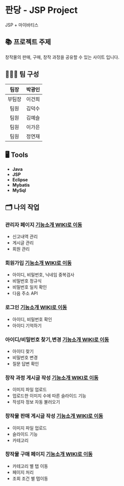 # 판당 - JSP Project
JSP + 마이바티스

## 📚 프로젝트 주제
창작물의 판매, 구매, 창작 과정을 공유할 수 있는 사이트 입니다.

## 🧑‍🤝‍🧑 팀 구성

|팀장|박광인|           
|:--:|:--:|
|부팀장|이건희| 
|팀원|김덕수| 
|팀원|김예슬| 
|팀원|이가은| 
|팀원|정연재|

## 🖥 Tools
- **Java**
- **JSP**
- **Eclipse**
- **Mybatis**
- **MySql**

## 🗂 나의 작업
### 관리자 페이지 <a href="https://github.com/lee-geon-hee/happy-pets-day/wiki/%EA%B8%B0%EB%8A%A5%EC%86%8C%EA%B0%9C(%EB%A9%94%EC%9D%B8-%ED%8E%98%EC%9D%B4%EC%A7%80)"> 기능소개 WIKI로 이동</a>
- 신고내역 관리
- 게시글 관리
- 회원 관리
### 회원가입 <a href="https://github.com/lee-geon-hee/happy-pets-day/wiki/%EA%B8%B0%EB%8A%A5%EC%86%8C%EA%B0%9C(%EB%B0%98%EB%A0%A4%EB%8F%99%EB%AC%BC-%EC%B6%94%EC%B2%9C)"> 기능소개 WIKI로 이동</a>
- 아이디, 비밀번호, 닉네임 중복검사
- 비밀번호 정규식
- 비밀번호 일치 확인
- 다음 주소 API
### 로그인 <a href="https://github.com/lee-geon-hee/happy-pets-day/wiki/%EA%B8%B0%EB%8A%A5%EC%86%8C%EA%B0%9C(%EB%A7%88%EC%9D%B4%ED%8E%98%EC%9D%B4%EC%A7%80)"> 기능소개 WIKI로 이동</a>
- 아이디, 비밀번호 확인
- 아이디 기억하기
### 아이디/비밀번호 찾기,변경 <a href="https://github.com/lee-geon-hee/happy-pets-day/wiki/%EA%B8%B0%EB%8A%A5%EC%86%8C%EA%B0%9C(%EB%A9%94%EC%9D%B8-%ED%8E%98%EC%9D%B4%EC%A7%80)"> 기능소개 WIKI로 이동</a>
- 아이디 찾기
- 비밀번호 변경
- 질문 답변 확인
### 창작 과정 게시글 작성 <a href="https://github.com/lee-geon-hee/happy-pets-day/wiki/%EA%B8%B0%EB%8A%A5%EC%86%8C%EA%B0%9C(%EB%B0%98%EB%A0%A4%EB%8F%99%EB%AC%BC-%EC%B6%94%EC%B2%9C)"> 기능소개 WIKI로 이동</a>
- 이미지 파일 업로드
- 업로드한 이미지 수에 따른 슬라이드 기능
- 작성자 정보 자동 불러오기
### 창작물 판매 게시글 작성 <a href="https://github.com/lee-geon-hee/happy-pets-day/wiki/%EA%B8%B0%EB%8A%A5%EC%86%8C%EA%B0%9C(%EB%A7%88%EC%9D%B4%ED%8E%98%EC%9D%B4%EC%A7%80)"> 기능소개 WIKI로 이동</a>
- 이미지 파일 업로드
- 슬라이드 기능
- 카테고리
### 창작물 구매 페이지 <a href="https://github.com/lee-geon-hee/happy-pets-day/wiki/%EA%B8%B0%EB%8A%A5%EC%86%8C%EA%B0%9C(%EB%A7%88%EC%9D%B4%ED%8E%98%EC%9D%B4%EC%A7%80)"> 기능소개 WIKI로 이동</a>
- 카테고리 별 탭 이동
- 페이지 처리
- 조회 조건 별 탭이동
